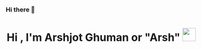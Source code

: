 ### Hi there 👋

<!--
**thisisarsh/thisisarsh** is a ✨ _special_ ✨ repository because its `README.md` (this file) appears on your GitHub profile.

Here are some ideas to get you started:

- 🔭 I’m currently working on ...
- 🌱 I’m currently learning ...
- 👯 I’m looking to collaborate on ...
- 🤔 I’m looking for help with ...
- 💬 Ask me about ...
- 📫 How to reach me: ...
- 😄 Pronouns: ...
- ⚡ Fun fact: ...
-->

<h1 align="center"><b>Hi , I'm Arshjot Ghuman or "Arsh" </b><img src="https://media.giphy.com/media/hvRJCLFzcasrR4ia7z/giphy.gif" width="35"></h1>


